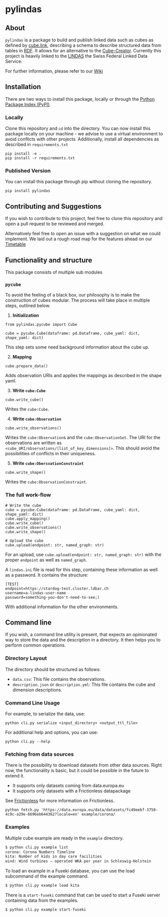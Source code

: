 # pylindas

## About

`pylindas` is a package to build and publish linked data such as cubes as defined by [cube.link](https://cube.link), describing a schema to describe structured data from tables in [RDF](https://www.w3.org/RDF/). It allows for an alternative to the [Cube-Creator](https://cube-creator.lindas.admin.ch). Currently this project is heavily linked to the [LINDAS](lindas.admin.ch) the Swiss Federal Linked Data Service.

For further information, please refer to our [Wiki](https://github.com/Kronmar-Bafu/cubelink/wiki)

## Installation

There are two ways to install this package, locally or through the [Python Package Index (PyPI)](https://pypi.org).

### Locally

Clone this repository and `cd` into the directory. You can now install this package locally on your machine - we advise to use a virtual environment to avoid conflicts with other projects. Additionally, install all dependencies as described in `requirements.txt`

```
pip install -e .
pip install -r requirements.txt
```

### Published Version

You can install this package through pip without cloning the repository.

```
pip install pylindas
```

## Contributing and Suggestions

If you wish to contribute to this project, feel free to clone this repository and open a pull request to be reviewed and merged.

Alternatively feel free to open an issue with a suggestion on what we could implement. We laid out a rough road map for the features ahead on our [Timetable](https://github.com/Kronmar-Bafu/cubelink/wiki/Timetable)

## Functionality and structure

This package consists of multiple sub modules

### `pycube`

To avoid the feeling of a black box, our philosophy is to make the construction of cubes modular. The process will take place in multiple steps, outlined below.

1. **Initialization**

```
from pylindas.pycube import Cube

cube = pycube.Cube(dataframe: pd.Dataframe, cube_yaml: dict, shape_yaml: dict)
```

This step sets some need background information about the cube up.

2. **Mapping**

```
cube.prepare_data()
```

Adds observation URIs and applies the mappings as described in the shape yaml.

3. **Write `cube:Cube`**

```
cube.write_cube()
```

Writes the `cube:Cube`.

4. **Write `cube:Observation`**

```
cube.write_observations()
```

Writes the `cube:Observation`s and the `cube:ObservationSet`. The URI for the observations are written as `<cube_URI/observations/[list_of_key_dimensions]>`. This should avoid the possibilities of conflicts in their uniqueness.

5. **Write `cube:ObersvationConstraint`**

```
cube.write_shape()
```

Writes the `cube:ObservationConstraint`.

### The full work-flow

```
# Write the cube
cube = pycube.Cube(dataframe: pd.DataFrame, cube_yaml: dict, shape_yaml: dict)
cube.apply_mapping()
cube.write_cube()
cube.write_observations()
cube.write_shape()

# Upload the cube
cube.upload(endpoint: str, named_graph: str)
```

For an upload, use `cube.upload(endpoint: str, named_graph: str)` with the proper `endpoint` as well as `named_graph`.

A `lindas.ini` file is read for this step, containing these information as well as a password. It contains the structure:

```
[TEST]
endpoint=https://stardog-test.cluster.ldbar.ch
username=a-lindas-user-name
password=something-you-don't-need-to-see;)
```

With additional information for the other environments.

## Command line

If you wish, a command line utility is present, that expects an opinionated way to store
the data and the description in a directory. It then helps you to perform common operations.

### Directory Layout

The directory should be structured as follows:

- `data.csv`: This file contains the observations.
- `description.json` or `description.yml`: This file contains the cube and dimension descriptions.

### Command Line Usage

For example, to serialize the data, use:

```
python cli.py serialize <input_directory> <output_ttl_file>
```

For additional help and options, you can use:

```
python cli.py --help
```

### Fetching from data sources

There is the possibility to download datasets from other data sources. Right now, the functionality is basic, but
it could be possible in the future to extend it.

- It supports only datasets coming from data.europa.eu
- It supports only datasets with a Frictionless datapackage

See [Frictionless](https://frictionlessdata.io/introduction/#why-frictionless) for more information on Frictionless.

```
python fetch.py 'https://data.europa.eu/data/datasets/fc49eebf-3750-4c9c-a29e-6696eb644362?locale=en' example/corona/
```

### Examples

Multiple cube example are ready in the `example` directory.

```bash
$ python cli.py example list
corona: Corona Numbers Timeline
kita: Number of kids in day care facilities
wind: Wind turbines — operated WKA per year in Schleswig-Holstein
```

To load an example in a Fuseki database, you can use the load subcommand of the example command.

```bash
$ python cli.py example load kita
```

There is a `start-fuseki` command that can be used to start a Fuseki server containing data
from the examples.

```bash
$ python cli.py example start-fuseki
```
